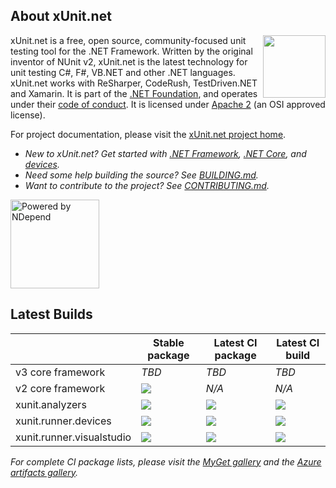 ## About xUnit.net

[<img align="right" width="100px" src="https://dotnetfoundation.org/img/logo_big.svg" />](https://dotnetfoundation.org/projects?searchquery=xunit&type=project)

xUnit.net is a free, open source, community-focused unit testing tool for the .NET Framework. Written by the original inventor of NUnit v2, xUnit.net is the latest technology for unit testing C#, F#, VB.NET and other .NET languages. xUnit.net works with ReSharper, CodeRush, TestDriven.NET and Xamarin. It is part of the [.NET Foundation](https://www.dotnetfoundation.org/), and operates under their [code of conduct](https://www.dotnetfoundation.org/code-of-conduct). It is licensed under [Apache 2](https://opensource.org/licenses/Apache-2.0) (an OSI approved license).

For project documentation, please visit the [xUnit.net project home](https://xunit.github.io/).

* _New to xUnit.net? Get started with [.NET Framework](https://xunit.net/docs/getting-started/netfx/visual-studio), [.NET Core](https://xunit.net/docs/getting-started/netcore/cmdline), and [devices](https://xunit.net/docs/getting-started/uwp/devices-runner)._
* _Need some help building the source? See [BUILDING.md](BUILDING.md)._
* _Want to contribute to the project? See [CONTRIBUTING.md](.github/CONTRIBUTING.md)._

[<img src="https://raw.github.com/xunit/media/main/powered-by-ndepend-transparent.png" title="Powered by NDepend" width="142" />](http://www.ndepend.com/)

## Latest Builds

|     | Stable package | Latest CI package | Latest CI build |
| --- | -------------- | ----------------- | --------------- |
| v3 core framework | *TBD* | *TBD* | *TBD* |
| v2 core framework | <a href="https://www.nuget.org/packages/xunit"><img src="https://img.shields.io/nuget/v/xunit.svg?style=flat&logo=nuget"></a> | *N/A* | *N/A* |
| xunit.analyzers | <a href="https://www.nuget.org/packages/xunit.analyzers"><img src="https://img.shields.io/nuget/v/xunit.analyzers.svg?style=flat&logo=nuget"></a> | <a href="https://myget.org/feed/xunit/package/nuget/xunit.analyzers"><img src="https://img.shields.io/myget/xunit/vpre/xunit.analyzers.svg?style=flat&label=myget&logo=nuget"></a> | <a href="https://actions-badge.atrox.dev/xunit/xunit.analyzers/goto?ref=main"><img src="https://img.shields.io/endpoint.svg?url=https%3A%2F%2Factions-badge.atrox.dev%2Fxunit%2Fxunit.analyzers%2Fbadge%3Fref%3Dmain&style=flat&label=build"></a> |
| xunit.runner.devices | <a href="https://www.nuget.org/packages/xunit.runner.devices"><img src="https://img.shields.io/nuget/v/xunit.runner.devices.svg?style=flat&logo=nuget"></a> | <a href="https://dev.azure.com/dotnet/xUnit/_packaging?_a=package&feed=fe8eb338-07fd-45a0-b2ac-c80b58ca8c34&package=a4366a02-ff04-4fa0-97b2-564e2f56ea7c&preferRelease=true"><img src="https://azpkgsshield.azurevoodoo.net/dotnet/xUnit/xUnit/xunit.runner.devices"></a> | <a href="https://dev.azure.com/dotnet/xUnit/_build?definitionId=23&_a=summary"><img src="https://img.shields.io/azure-devops/build/dotnet/xUnit/23?style=flat&logo=azure-devops"></a> |
| xunit.runner.visualstudio | <a href="https://www.nuget.org/packages/xunit.runner.visualstudio"><img src="https://img.shields.io/nuget/v/xunit.runner.visualstudio.svg?style=flat&logo=nuget"></a> | <a href="https://dev.azure.com/dotnet/xUnit/_packaging?_a=package&feed=fe8eb338-07fd-45a0-b2ac-c80b58ca8c34&package=d5787e76-3ff2-4ac9-bd7f-a0c8ac3ec743&preferRelease=true"><img src="https://azpkgsshield.azurevoodoo.net/dotnet/xUnit/xUnit/xunit.runner.visualstudio"></a> | <a href="https://dev.azure.com/dotnet/xUnit/_build?definitionId=64&_a=summary"><img src="https://img.shields.io/azure-devops/build/dotnet/xUnit/64?style=flat&logo=azure-devops"></a> |

*For complete CI package lists, please visit the [MyGet gallery](https://www.myget.org/gallery/xunit/) and the [Azure artifacts gallery](https://dev.azure.com/dotnet/xUnit/_packaging?_a=feed&feed=xUnit).*
